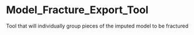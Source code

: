 # Model_Fracture_Export_Tool
Tool that will individually group pieces of the imputed model to be fractured
